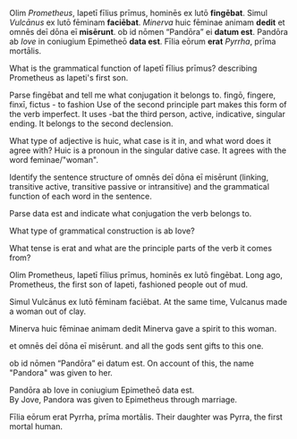 Olim *Prometheus*, Iapetī fīlius prīmus, hominēs ex lutō **fingēbat**. Simul *Vulcānus* ex lutō fēminam **faciēbat**. *Minerva* huic fēminae animam **dedit** et omnēs deī dōna eī **misērunt**. ob id nōmen “Pandōra” ei **datum est**. Pandōra ab *Iove* in coniugium Epimetheō **data est**. Fīlia eōrum **erat** *Pyrrha*, prīma mortālis.


What is the grammatical function of Iapetī fīlius prīmus?
  describing Prometheus as Iapeti's first son. 

Parse fingēbat and tell me what conjugation it belongs to.
  fingō, fingere, finxī, fictus - to fashion
  Use of the second principle part makes this form of the verb imperfect. It uses -bat the third person, active, indicative, singular ending. 
  It belongs to the second declension. 

What type of adjective is huic, what case is it in, and what word does it agree with?
  Huic is a pronoun in the singular dative case. It agrees with the word feminae/"woman".

Identify the sentence structure of omnēs deī dōna eī misērunt (linking, transitive active, transitive passive or intransitive) and the grammatical function of each word in the sentence.


Parse data est and indicate what conjugation the verb belongs to.


What type of grammatical construction is ab Iove?


What tense is erat and what are the principle parts of the verb it comes from?


Olim Prometheus, Iapetī fīlius prīmus, hominēs ex lutō fingēbat. 
  Long ago, Prometheus, the first son of Iapeti, fashioned people out of mud. 

Simul Vulcānus ex lutō fēminam faciēbat. 
  At the same time, Vulcanus made a woman out of clay. 

Minerva huic fēminae animam dedit 
  Minerva gave a spirit to this woman. 

et omnēs deī dōna eī misērunt. 
  and all the gods sent gifts to this one.

ob id nōmen “Pandōra” ei datum est. 
  On account of this, the name "Pandora" was given to her. 

Pandōra ab Iove in coniugium Epimetheō data est.  
  By Jove, Pandora was given to Epimetheus through marriage. 

Fīlia eōrum erat Pyrrha, prīma mortālis.
  Their daughter was Pyrra, the first mortal human. 
